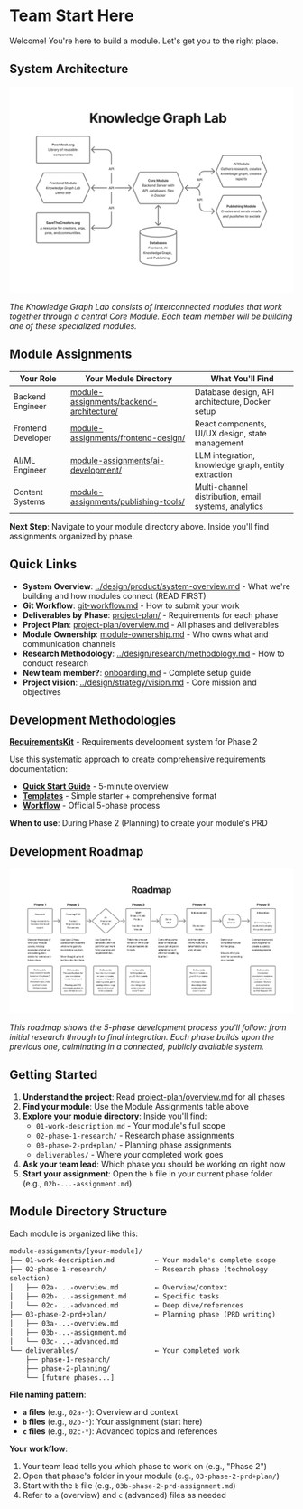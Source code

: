# Team Start Here

Welcome! You're here to build a module. Let's get you to the right place.

## System Architecture

![Knowledge Graph Lab Architecture](../images/Knowledge-Graph-Lab.png)

*The Knowledge Graph Lab consists of interconnected modules that work together through a central Core Module. Each team member will be building one of these specialized modules.*

## Module Assignments

| Your Role | Your Module Directory | What You'll Find |
|-----------|----------------------|------------------|
| Backend Engineer | [module-assignments/backend-architecture/](module-assignments/backend-architecture/) | Database design, API architecture, Docker setup |
| Frontend Developer | [module-assignments/frontend-design/](module-assignments/frontend-design/) | React components, UI/UX design, state management |
| AI/ML Engineer | [module-assignments/ai-development/](module-assignments/ai-development/) | LLM integration, knowledge graph, entity extraction |
| Content Systems | [module-assignments/publishing-tools/](module-assignments/publishing-tools/) | Multi-channel distribution, email systems, analytics |

**Next Step**: Navigate to your module directory above. Inside you'll find assignments organized by phase.

## Quick Links

- **System Overview**: [../design/product/system-overview.md](../design/product/system-overview.md) - What we're building and how modules connect (READ FIRST)
- **Git Workflow**: [git-workflow.md](git-workflow.md) - How to submit your work
- **Deliverables by Phase**: [project-plan/](project-plan/) - Requirements for each phase
- **Project Plan**: [project-plan/overview.md](project-plan/overview.md) - All phases and deliverables
- **Module Ownership**: [module-ownership.md](module-ownership.md) - Who owns what and communication channels
- **Research Methodology**: [../design/research/methodology.md](../design/research/methodology.md) - How to conduct research
- **New team member?**: [onboarding.md](onboarding.md) - Complete setup guide
- **Project vision**: [../design/strategy/vision.md](../design/strategy/vision.md) - Core mission and objectives

## Development Methodologies

**[RequirementsKit](methodologies/requirements-kit/)** - Requirements development system for Phase 2

Use this systematic approach to create comprehensive requirements documentation:

- **[Quick Start Guide](methodologies/requirements-kit/guides/quickstart.md)** - 5-minute overview
- **[Templates](methodologies/requirements-kit/templates/)** - Simple starter + comprehensive format
- **[Workflow](methodologies/requirements-kit/guides/workflow.md)** - Official 5-phase process

**When to use**: During Phase 2 (Planning) to create your module's PRD

## Development Roadmap

![Knowledge Graph Lab Roadmap](../images/Knowledge-Graph-Lab-roadmap.png)

*This roadmap shows the 5-phase development process you'll follow: from initial research through to final integration. Each phase builds upon the previous one, culminating in a connected, publicly available system.*

## Getting Started

1. **Understand the project**: Read [project-plan/overview.md](project-plan/overview.md) for all phases
2. **Find your module**: Use the Module Assignments table above
3. **Explore your module directory**: Inside you'll find:
   - `01-work-description.md` - Your module's full scope
   - `02-phase-1-research/` - Research phase assignments
   - `03-phase-2-prd+plan/` - Planning phase assignments
   - `deliverables/` - Where your completed work goes
4. **Ask your team lead**: Which phase you should be working on right now
5. **Start your assignment**: Open the `b` file in your current phase folder (e.g., `02b-...-assignment.md`)

## Module Directory Structure

Each module is organized like this:

```
module-assignments/[your-module]/
├── 01-work-description.md          ← Your module's complete scope
├── 02-phase-1-research/            ← Research phase (technology selection)
│   ├── 02a-...-overview.md         ← Overview/context
│   ├── 02b-...-assignment.md       ← Specific tasks
│   └── 02c-...-advanced.md         ← Deep dive/references
├── 03-phase-2-prd+plan/            ← Planning phase (PRD writing)
│   ├── 03a-...-overview.md
│   ├── 03b-...-assignment.md
│   └── 03c-...-advanced.md
└── deliverables/                   ← Your completed work
    ├── phase-1-research/
    ├── phase-2-planning/
    └── [future phases...]
```

**File naming pattern**:

- **`a` files** (e.g., `02a-*`): Overview and context
- **`b` files** (e.g., `02b-*`): Your assignment (start here)
- **`c` files** (e.g., `02c-*`): Advanced topics and references

**Your workflow**:

1. Your team lead tells you which phase to work on (e.g., "Phase 2")
2. Open that phase's folder in your module (e.g., `03-phase-2-prd+plan/`)
3. Start with the `b` file (e.g., `03b-phase-2-prd-assignment.md`)
4. Refer to `a` (overview) and `c` (advanced) files as needed
